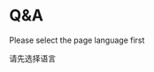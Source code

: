 # Q&A

Please select the page language first

请先选择语言


<script setup>
import Language from '../.vitepress/components/LanguageQA.vue'
</script>
<Language />